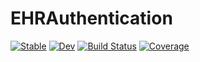 # EHRAuthentication

[![Stable](https://img.shields.io/badge/docs-stable-blue.svg)](https://JuliaHealth.github.io/EHRAuthentication.jl/stable)
[![Dev](https://img.shields.io/badge/docs-dev-blue.svg)](https://JuliaHealth.github.io/EHRAuthentication.jl/dev)
[![Build Status](https://github.com/JuliaHealth/EHRAuthentication.jl/actions/workflows/ci.yml/badge.svg?branch=main)](https://github.com/JuliaHealth/EHRAuthentication.jl/actions/workflows/ci.yml?query=branch%3Amain)
[![Coverage](https://codecov.io/gh/JuliaHealth/EHRAuthentication.jl/branch/main/graph/badge.svg)](https://codecov.io/gh/JuliaHealth/EHRAuthentication.jl)
